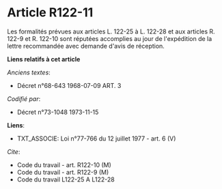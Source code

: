 # Article R122-11

Les formalités prévues aux articles L. 122-25 à L. 122-28 et aux articles R. 122-9 et R. 122-10 sont réputées accomplies au
jour de l'expédition de la lettre recommandée avec demande d'avis de réception.

**Liens relatifs à cet article**

_Anciens textes_:

  - Décret n°68-643 1968-07-09 ART. 3

_Codifié par_:

  - Décret n°73-1048 1973-11-15

**Liens**:

  - TXT_ASSOCIE: Loi n°77-766 du 12 juillet 1977 - art. 6 (V)

_Cite_:

  - Code du travail - art. R122-10 (M)
  - Code du travail - art. R122-9 (M)
  - Code du travail L122-25 A L122-28
